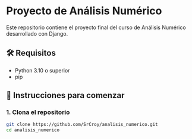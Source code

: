 # Proyecto de Análisis Numérico

Este repositorio contiene el proyecto final del curso de Análisis Numérico desarrollado con Django.

## 🛠️ Requisitos

- Python 3.10 o superior
- pip

## 🚀 Instrucciones para comenzar

### 1. Clona el repositorio

```bash
git clone https://github.com/SrCroy/analisis_numerico.git
cd analisis_numerico
